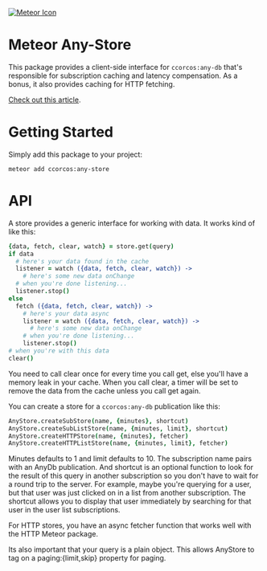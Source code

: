 [![Meteor Icon](http://icon.meteor.com/package/ccorcos:any-store)](https://atmospherejs.com/ccorcos/any-store)

# Meteor Any-Store

This package provides a client-side interface for `ccorcos:any-db` that's responsible for subscription caching and latency compensation. As a bonus, it also provides caching for HTTP fetching.

[Check out this article](https://medium.com/p/d2e01e708f31/).

# Getting Started

Simply add this package to your project:

    meteor add ccorcos:any-store

# API

A store provides a generic interface for working with data. It works kind of like this:

```coffee
{data, fetch, clear, watch} = store.get(query)
if data
  # here's your data found in the cache
  listener = watch ({data, fetch, clear, watch}) ->
    # here's some new data onChange
  # when you're done listening...
  listener.stop()
else
  fetch ({data, fetch, clear, watch}) ->
    # here's your data async
    listener = watch ({data, fetch, clear, watch}) ->
      # here's some new data onChange
    # when you're done listening...
    listener.stop()
# when you're with this data
clear()
```

You need to call clear once for every time you call get, else you'll have a memory leak in your cache. When you call clear, a timer will be set to remove the data from the cache unless you call get again.

You can create a store for a `ccorcos:any-db` publication like this:

```coffee
AnyStore.createSubStore(name, {minutes}, shortcut)
AnyStore.createSubListStore(name, {minutes, limit}, shortcut)
AnyStore.createHTTPStore(name, {minutes}, fetcher)
AnyStore.createHTTPListStore(name, {minutes, limit}, fetcher)
```

Minutes defaults to 1 and limit defaults to 10. The subscription name pairs with an AnyDb publication. And shortcut is an optional function to look for the result of this query in another subscription so you don't have to wait for a round trip to the server. For example, maybe you're querying for a user, but that user was just clicked on in a list from another subscription. The shortcut allows you to display that user immediately by searching for that user in the user list subscriptions.

For HTTP stores, you have an async fetcher function that works well with the HTTP Meteor package.

Its also important that your query is a plain object. This allows AnyStore to tag on a paging:{limit,skip} property for paging.
